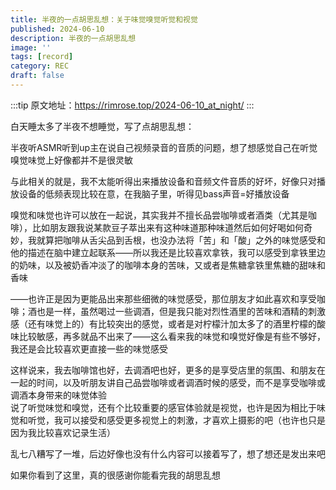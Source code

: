 ```yaml
---
title: 半夜的一点胡思乱想：关于味觉嗅觉听觉和视觉
published: 2024-06-10
description: 半夜的一点胡思乱想
image: ''
tags: [record]
category: REC
draft: false
---
```


:::tip
原文地址：https://rimrose.top/2024-06-10_at_night/
:::

白天睡太多了半夜不想睡觉，写了点胡思乱想：

半夜听ASMR听到up主在说自己视频录音的音质的问题，想了想感觉自己在听觉嗅觉味觉上好像都并不是很灵敏

与此相关的就是，我不太能听得出来播放设备和音频文件音质的好坏，好像只对播放设备的低频表现比较在意，在我脑子里，听得见bass声音=好播放设备

嗅觉和味觉也许可以放在一起说，其实我并不擅长品尝咖啡或者酒类（尤其是咖啡），比如朋友跟我说某款豆子萃出来有这种味道那种味道然后如何好喝如何奇妙，我就算把咖啡从舌尖品到舌根，也没办法将「苦」和「酸」之外的味觉感受和他的描述在脑中建立起联系——所以我还是比较喜欢拿铁，我可以感受到拿铁里边的奶味，以及被奶香冲淡了的咖啡本身的苦味，又或者是焦糖拿铁里焦糖的甜味和香味

——也许正是因为更能品出来那些细微的味觉感受，那位朋友才如此喜欢和享受咖啡；酒也是一样，虽然喝过一些调酒，但是我只能对烈性酒里的苦味和酒精的刺激感（还有味觉上的）有比较突出的感觉，或者是对柠檬汁加太多了的酒里柠檬的酸味比较敏感，再多就品不出来了——这么看来我的味觉和嗅觉好像是有些不够好，我还是会比较喜欢更直接一些的味觉感受

这样说来，我去咖啡馆也好，去调酒吧也好，更多的是享受店里的氛围、和朋友在一起的时间，以及听朋友讲自己品尝咖啡或者调酒时候的感受，而不是享受咖啡或调酒本身带来的味觉体验  
说了听觉味觉和嗅觉，还有个比较重要的感官体验就是视觉，也许是因为相比于味觉和听觉，我可以接受和感受更多视觉上的刺激，才喜欢上摄影的吧（也许也只是因为我比较喜欢记录生活）

乱七八糟写了一堆，后边好像也没有什么内容可以接着写了，想了想还是发出来吧

如果你看到了这里，真的很感谢你能看完我的胡思乱想